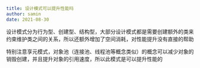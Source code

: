```yaml
title: 设计模式可以提升性能吗
author: samin
date: 2021-08-30
```

设计模式分为行为型、创建型、结构型，大部分设计模式都是需要创建额外的类来约束维护类之间的关系，所以还额外增加了空间消耗，对性能提升没有直接的帮助

特别注意享元模式，对象池（连接池、线程池等概念类似）的概念可以减少对象的销毁创建，并且提升对象的引用速度，所以此模式是可以提升性能的
